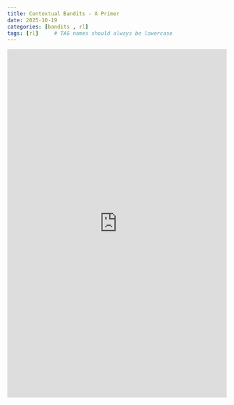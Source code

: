 ```yaml
---
title: Contextual Bandits - A Primer
date: 2025-10-19
categories: [bandits , rl]
tags: [rl]     # TAG names should always be lowercase
---
```


<embed src="https://karthickrajas.github.io/assets/contextual_bandits_primer.pdf" type="application/pdf" width="100%" height="800px" />
